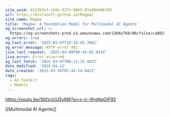 ```yaml
---
site_uuid: 652263ef-cb8e-427e-96b5-82e88d4db789
url: https://microsoft.github.io/Magma/
site_name: Magma
title: 'Magma: A Foundation Model for Multimodal AI Agents'
og_screenshot_url: >-
  https://og-screenshots-prod.s3.amazonaws.com/1366x768/80/false/ca8023dd3c55bdc930006a714012248b504e4b59745d744e41232c1debdc06af.jpeg
og_errors: true
og_last_error: '2025-03-07T10:19:45.396Z'
og_error_message: HTTP error 401
jina_last_request: '2025-03-09T06:45:02.014Z'
jina_error: Error occurred
og_last_fetch: '2025-03-07T06:11:15.403Z'
date_modified: '2025-04-12'
date_created: '2025-03-30T05:44:14.842Z'
tags:
  - AI-Toolkit
  - Models
---
```





































https://youtu.be/SbfzvUU5yM8?si=o-ic-IIhgNqOiF92

[[Multimodal AI Agents]]

